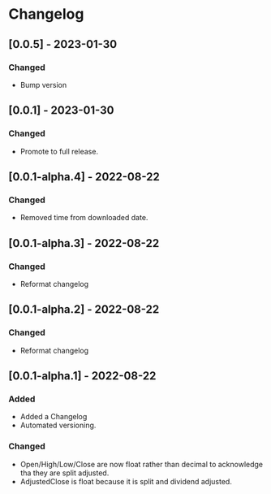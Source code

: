 # Changelog

## [0.0.5] - 2023-01-30

### Changed
- Bump version

## [0.0.1] - 2023-01-30

### Changed
- Promote to full release.

## [0.0.1-alpha.4] - 2022-08-22

### Changed

- Removed time from downloaded date.

## [0.0.1-alpha.3] - 2022-08-22

### Changed
- Reformat changelog

## [0.0.1-alpha.2] - 2022-08-22

### Changed
- Reformat changelog

## [0.0.1-alpha.1] - 2022-08-22

### Added
- Added a Changelog
- Automated versioning.

### Changed
- Open/High/Low/Close are now float rather than decimal
  to acknowledge tha they are split adjusted.
- AdjustedClose is float because it is split and dividend adjusted.

